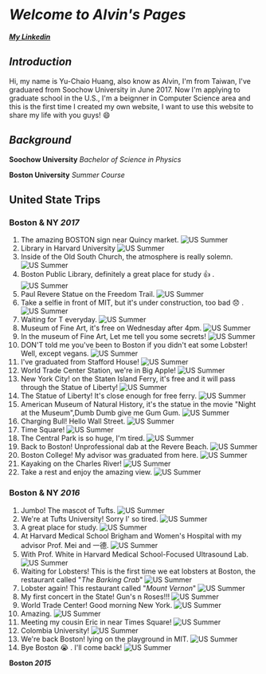 # _**Welcome to Alvin's Pages**_
_**[My Linkedin](https://www.linkedin.com/in/y-c-huang1995)**_

## _Introduction_
Hi, my name is Yu-Chaio Huang, also know as Alvin, I'm from Taiwan, I've graduared from Soochow University in June 2017. Now I'm applying to graduate school in the U.S., I'm a beignner in Computer Science area and this is the first time I created my own website, I want to use this website to share my life with you guys! :smile:

## _Background_
**Soochow University** _Bachelor of Science in Physics_

**Boston University** _Summer Course_



## United State Trips
### **Boston & NY _2017_**
1. The amazing BOSTON sign near Quincy market.
![US Summer](/images/IMG_7210.JPG)
2. Library in Harvard University
![US Summer](/images/IMG_5729.JPG)
3. Inside of the Old South Church, the atmosphere is really solemn.
![US Summer](/images/IMG_5955.JPG)
4. Boston Public Library, definitely a great place for study :thumbsup: .
![US Summer](/images/IMG_5973.JPG)
5. Paul Revere Statue on the Freedom Trail.
![US Summer](/images/IMG_6031.JPG)
6. Take a selfie in front of MIT, but it's under construction, too bad :disappointed: .  
![US Summer](/images/IMG_4568.JPG)
7. Waiting for T everyday.
![US Summer](/images/IMG_6131.JPG)
8. Museum of Fine Art, it's free on Wednesday after 4pm.
![US Summer](/images/IMG_6141.JPG)
9. In the museum of Fine Art, Let me tell you some secrets!
![US Summer](/images/IMG_4767.JPG)
10. DON'T told me you've been to Boston if you didn't eat some Lobster! Well, except vegans.
![US Summer](/images/IMG_6202.JPG)
11. I've graduated from Stafford House!
![US Summer](/images/IMG_6247.JPG)
12. World Trade Center Station, we're in Big Apple!
![US Summer](/images/IMG_6607.JPG)
13. New York City! on the Staten Island Ferry, it's free and it will pass through the Statue of Liberty!
![US Summer](/images/IMG_6672.JPG)
14. The Statue of Liberty! It's close enough for free ferry.
![US Summer](/images/IMG_6687.JPG)
15. American Museum of Natural History, it's the statue in the movie "Night at the Museum",Dumb Dumb give me Gum Gum.
![US Summer](/images/IMG_6740.JPG)
16. Charging Bull! Hello Wall Street.
![US Summer](/images/IMG_6862.JPG)
17. Time Square!
![US Summer](/images/IMG_5394.JPG)
18. The Central Park is so huge, I'm tired.
![US Summer](/images/IMG_5482.JPG)
19. Back to Boston! Unprofessional dab at the Revere Beach.
![US Summer](/images/IMG_6971.JPG)
20. Boston College! My advisor was graduated from here.
![US Summer](/images/IMG_7069.JPG)
21. Kayaking on the Charles River!
![US Summer](/images/IMG_7125.JPG)
22. Take a rest and enjoy the amazing view.
![US Summer](/images/IMG_7148.JPG)

### **Boston & NY _2016_**
1. Jumbo! The mascot of Tufts.
![US Summer](/images/IMG_3877.jpeg)
2. We're at Tufts University! Sorry I' so tired.
![US Summer](/images/IMG_3880.jpeg)
3. A great place for study.
![US Summer](/images/IMG_4246.jpeg)
4. At Harvard Medical School Brigham and Women's Hospital with my advisor Prof. Mei and 一德.
![US Summer](/images/IMG_8706.JPG)
5. With Prof. White in Harvard Medical School-Focused Ultrasound Lab.
![US Summer](/images/IMG_8823.JPG)
6. Waiting for Lobsters! This is the first time we eat lobsters at Boston, the restaurant called "_The Barking Crab_"
![US Summer](/images/IMG_0179.jpg)
7. Lobster again! This restaurant called "_Mount Vernon_"
![US Summer](/images/IMG_0425.jpg)
8. My first concert in the State! Gun's n Roses!!!
![US Summer](/images/IMG_0264.jpg)
9. World Trade Center! Good morning New York.
![US Summer](/images/IMG_8711.JPG)
10. Amazing.
![US Summer](/images/IMG_8710.JPG)
11. Meeting my cousin Eric in near Times Square!
![US Summer](/images/IMG_8724.JPG)
12. Colombia University!
![US Summer](/images/IMG_0389.jpg)
13. We're back Boston! lying on the playground in MIT.
![US Summer](/images/IMG_8651.JPG)
14. Bye Boston :sob: . I'll come back!
![US Summer](/images/IMG_8840.JPG)

**Boston _2015_**